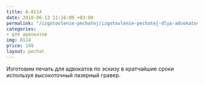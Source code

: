 ```yaml
---
title: А-8114
date: 2018-06-13 11:16:00 +03:00
permalink: "/izgotovlenie-pechatej/izgotovlenie-pechatej-dlya-advokatov/eskiz-a8114/"
categories:
- для адвокатов
img: 8114
price: 149
layout: pechat
---
```


Изготовим печать для адвокатов по эскизу в кратчайшие сроки используя высокоточный лазерный гравер.
